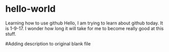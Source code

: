 # hello-world
Learning how to use github
Hello, I am trying to learn about github today. It is 1-9-17. I wonder how long it will take for me to become really good at this stuff.

#Adding description to original blank file
